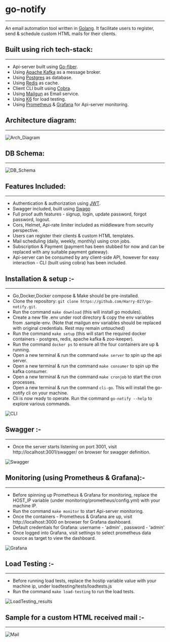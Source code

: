 # go-notify
---
An email automation tool written in [Golang](https://golang.org/).
It facilitate users to register, send & schedule custom HTML mails for their clients.

## Built using rich tech-stack:
---
* Api-server built using [Go-fiber](https://gofiber.io/).
* Using [Apache Kafka](https://kafka.apache.org/) as a message broker.
* Using [Postgres](https://www.postgresql.org/) as database.
* Using [Redis](https://redis.io/) as cache.
* Client CLI built using [Cobra](https://github.com/spf13/cobra).
* Using [Mailgun](https://www.mailgun.com/) as Email service.
* Using [K6](https://k6.io/) for load testing.
* Using [Prometheus](https://prometheus.io/) & [Grafana](https://grafana.com/) for Api-server monitoring.

## Architecture diagram:
---

![Arch_Diagram](https://github.com/Harry-027/go-notify/blob/master/snapshots/system_diagram.png "Arch_Diagram")

## DB Schema:
---

![DB_Schema](https://github.com/Harry-027/go-notify/blob/master/snapshots/dbSchema.PNG "DB_Schema")

## Features Included:
---
* Authentication & authorization using [JWT](https://jwt.io/).
* Swagger included, built using [Swago](https://github.com/swaggo/swag)
* Full proof auth features - signup, login, update password, forgot password, logout.
* Cors, Helmet, Api-rate limiter included as middleware from security perspective.
* Users can register their clients & custom HTML templates.
* Mail scheduling (daily, weekly, monthly) using cron jobs.
* Subscription & Payment (payment has been stubbed for now and can be replaced with any suitable payment gateway).
* Api-server can be consumed by any client-side API, however for easy interaction - CLI (built using cobra) has been included.

## Installation & setup :-
---
* Go,Docker,Docker compose & Make should be pre-installed.
* Clone the repository: `git clone https://github.com/Harry-027/go-notify.git`.
* Run the command `make download` (this will install go modules).
* Create a new file .env under root directory & copy the env variables from .sample-env.
  (Note that mailgun env variables should be replaced with original credentials. Rest may remain untouched)
* Run the command `make setup` (this will start the required docker containers - postgres, redis, apache kafka & zoo-keeper).
* Run the command `docker ps` to ensure all the four containers are up & running.
* Open a new terminal & run the command `make server` to spin up the api server.
* Open a new terminal & run the command `make consumer` to spin up the kafka consumer.
* Open a new terminal & run the command `make cronjob` to start the cron processes.
* Open a new terminal & run the command `cli-go`. This will install the go-notify cli on your machine.
* Cli is now ready to operate. Run the command `go-notify --help` to explore various commands.

![CLI](https://github.com/Harry-027/go-notify/blob/master/snapshots/cli_snapshot.PNG "CLI")

## Swagger :-
---
* Once the server starts listening on port 3001, visit http://localhost:3001/swagger/ on browser for swagger definition.

![Swagger](https://github.com/Harry-027/go-notify/blob/master/snapshots/swagger_snapshot.PNG "Swagger")

## Monitoring (using Prometheus & Grafana):-
---
* Before spinning up Prometheus & Grafana for monitoring, replace the HOST_IP variable (under monitoring/prometheus/config.yml) with your machine IP.
* Run the command `make monitor` to start Api-server monitoring.
* Once the containers - Prometheus & Grafana are up, visit http://localhost:3000 on browser for Grafana dashboard.
* Default credentials for Grafana: username - 'admin' , password - 'admin'
* Once logged into Grafana, visit settings to select prometheus data source as target to view the dashboard.

![Grafana](https://github.com/Harry-027/go-notify/blob/master/snapshots/grafana.PNG "Grafana")

## Load Testing :-
---
* Before running load tests, replace the hostip variable value with your machine ip, under loadtesting/tests/loadtests.js
* Run the command `make load-testing` to run the load tests.

![LoadTesting_results](https://github.com/Harry-027/go-notify/blob/master/snapshots/loadTestingResults.PNG "LoadTesting_results")

## Sample for a custom HTML received mail :-
---

![Mail](https://github.com/Harry-027/go-notify/blob/master/snapshots/mailSample.PNG "Mail")
